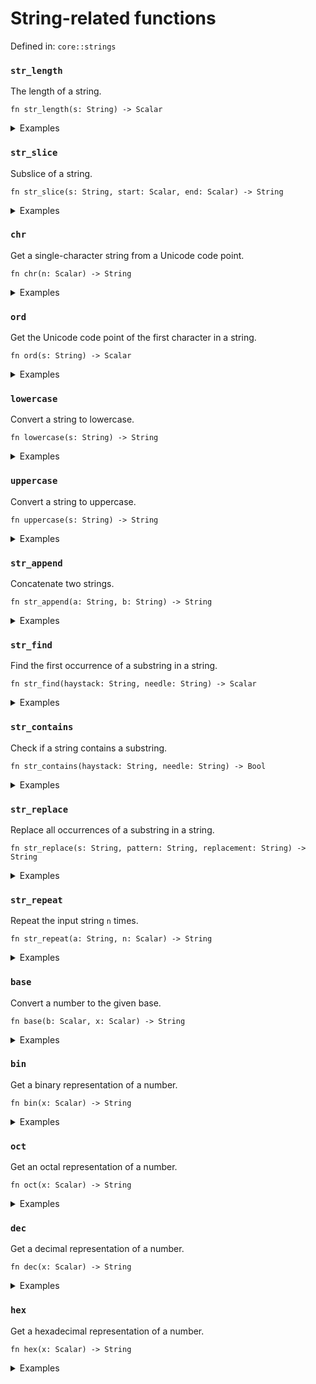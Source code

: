 # String-related functions

Defined in: `core::strings`

### `str_length`
The length of a string.

```nbt
fn str_length(s: String) -> Scalar
```

<details>
<summary>Examples</summary>

<pre><div class="buttons"><button class="fa fa-play play-button" title="Run this code" aria-label="Run this code"  onclick=" window.open('https://numbat.dev/?q=str%5Flength%28%22Numbat%22%29')""></button></div><code class="language-nbt hljs numbat">str_length("Numbat")

    = 6
</code></pre>

</details>

### `str_slice`
Subslice of a string.

```nbt
fn str_slice(s: String, start: Scalar, end: Scalar) -> String
```

<details>
<summary>Examples</summary>

<pre><div class="buttons"><button class="fa fa-play play-button" title="Run this code" aria-label="Run this code"  onclick=" window.open('https://numbat.dev/?q=str%5Fslice%28%22Numbat%22%2C%203%2C%206%29')""></button></div><code class="language-nbt hljs numbat">str_slice("Numbat", 3, 6)

    = "bat"    [String]
</code></pre>

</details>

### `chr`
Get a single-character string from a Unicode code point.

```nbt
fn chr(n: Scalar) -> String
```

<details>
<summary>Examples</summary>

<pre><div class="buttons"><button class="fa fa-play play-button" title="Run this code" aria-label="Run this code"  onclick=" window.open('https://numbat.dev/?q=0x2764%20%2D%3E%20chr')""></button></div><code class="language-nbt hljs numbat">0x2764 -> chr

    = "❤"    [String]
</code></pre>

</details>

### `ord`
Get the Unicode code point of the first character in a string.

```nbt
fn ord(s: String) -> Scalar
```

<details>
<summary>Examples</summary>

<pre><div class="buttons"><button class="fa fa-play play-button" title="Run this code" aria-label="Run this code"  onclick=" window.open('https://numbat.dev/?q=%22%E2%9D%A4%22%20%2D%3E%20ord')""></button></div><code class="language-nbt hljs numbat">"❤" -> ord

    = 10084
</code></pre>

</details>

### `lowercase`
Convert a string to lowercase.

```nbt
fn lowercase(s: String) -> String
```

<details>
<summary>Examples</summary>

<pre><div class="buttons"><button class="fa fa-play play-button" title="Run this code" aria-label="Run this code"  onclick=" window.open('https://numbat.dev/?q=lowercase%28%22Numbat%22%29')""></button></div><code class="language-nbt hljs numbat">lowercase("Numbat")

    = "numbat"    [String]
</code></pre>

</details>

### `uppercase`
Convert a string to uppercase.

```nbt
fn uppercase(s: String) -> String
```

<details>
<summary>Examples</summary>

<pre><div class="buttons"><button class="fa fa-play play-button" title="Run this code" aria-label="Run this code"  onclick=" window.open('https://numbat.dev/?q=uppercase%28%22Numbat%22%29')""></button></div><code class="language-nbt hljs numbat">uppercase("Numbat")

    = "NUMBAT"    [String]
</code></pre>

</details>

### `str_append`
Concatenate two strings.

```nbt
fn str_append(a: String, b: String) -> String
```

<details>
<summary>Examples</summary>

<pre><div class="buttons"><button class="fa fa-play play-button" title="Run this code" aria-label="Run this code"  onclick=" window.open('https://numbat.dev/?q=str%5Fappend%28%22Numbat%22%2C%20%22%21%22%29')""></button></div><code class="language-nbt hljs numbat">str_append("Numbat", "!")

    = "Numbat!"    [String]
</code></pre>

</details>

### `str_find`
Find the first occurrence of a substring in a string.

```nbt
fn str_find(haystack: String, needle: String) -> Scalar
```

<details>
<summary>Examples</summary>

<pre><div class="buttons"><button class="fa fa-play play-button" title="Run this code" aria-label="Run this code"  onclick=" window.open('https://numbat.dev/?q=str%5Ffind%28%22Numbat%20is%20a%20statically%20typed%20programming%20language%2E%22%2C%20%22typed%22%29')""></button></div><code class="language-nbt hljs numbat">str_find("Numbat is a statically typed programming language.", "typed")

    = 23
</code></pre>

</details>

### `str_contains`
Check if a string contains a substring.

```nbt
fn str_contains(haystack: String, needle: String) -> Bool
```

<details>
<summary>Examples</summary>

<pre><div class="buttons"><button class="fa fa-play play-button" title="Run this code" aria-label="Run this code"  onclick=" window.open('https://numbat.dev/?q=str%5Fcontains%28%22Numbat%20is%20a%20statically%20typed%20programming%20language%2E%22%2C%20%22typed%22%29')""></button></div><code class="language-nbt hljs numbat">str_contains("Numbat is a statically typed programming language.", "typed")

    = true    [Bool]
</code></pre>

</details>

### `str_replace`
Replace all occurrences of a substring in a string.

```nbt
fn str_replace(s: String, pattern: String, replacement: String) -> String
```

<details>
<summary>Examples</summary>

<pre><div class="buttons"><button class="fa fa-play play-button" title="Run this code" aria-label="Run this code"  onclick=" window.open('https://numbat.dev/?q=str%5Freplace%28%22Numbat%20is%20a%20statically%20typed%20programming%20language%2E%22%2C%20%22statically%20typed%20programming%20language%22%2C%20%22scientific%20calculator%22%29')""></button></div><code class="language-nbt hljs numbat">str_replace("Numbat is a statically typed programming language.", "statically typed programming language", "scientific calculator")

    = "Numbat is a scientific calculator."    [String]
</code></pre>

</details>

### `str_repeat`
Repeat the input string `n` times.

```nbt
fn str_repeat(a: String, n: Scalar) -> String
```

<details>
<summary>Examples</summary>

<pre><div class="buttons"><button class="fa fa-play play-button" title="Run this code" aria-label="Run this code"  onclick=" window.open('https://numbat.dev/?q=str%5Frepeat%28%22abc%22%2C%204%29')""></button></div><code class="language-nbt hljs numbat">str_repeat("abc", 4)

    = "abcabcabcabc"    [String]
</code></pre>

</details>

### `base`
Convert a number to the given base.

```nbt
fn base(b: Scalar, x: Scalar) -> String
```

<details>
<summary>Examples</summary>

<pre><div class="buttons"><button class="fa fa-play play-button" title="Run this code" aria-label="Run this code"  onclick=" window.open('https://numbat.dev/?q=42%20%7C%3E%20base%2816%29')""></button></div><code class="language-nbt hljs numbat">42 |> base(16)

    = "2a"    [String]
</code></pre>

</details>

### `bin`
Get a binary representation of a number.

```nbt
fn bin(x: Scalar) -> String
```

<details>
<summary>Examples</summary>

<pre><div class="buttons"><button class="fa fa-play play-button" title="Run this code" aria-label="Run this code"  onclick=" window.open('https://numbat.dev/?q=42%20%2D%3E%20bin')""></button></div><code class="language-nbt hljs numbat">42 -> bin

    = "0b101010"    [String]
</code></pre>

</details>

### `oct`
Get an octal representation of a number.

```nbt
fn oct(x: Scalar) -> String
```

<details>
<summary>Examples</summary>

<pre><div class="buttons"><button class="fa fa-play play-button" title="Run this code" aria-label="Run this code"  onclick=" window.open('https://numbat.dev/?q=42%20%2D%3E%20oct')""></button></div><code class="language-nbt hljs numbat">42 -> oct

    = "0o52"    [String]
</code></pre>

</details>

### `dec`
Get a decimal representation of a number.

```nbt
fn dec(x: Scalar) -> String
```

<details>
<summary>Examples</summary>

<pre><div class="buttons"><button class="fa fa-play play-button" title="Run this code" aria-label="Run this code"  onclick=" window.open('https://numbat.dev/?q=0b111%20%2D%3E%20dec')""></button></div><code class="language-nbt hljs numbat">0b111 -> dec

    = "7"    [String]
</code></pre>

</details>

### `hex`
Get a hexadecimal representation of a number.

```nbt
fn hex(x: Scalar) -> String
```

<details>
<summary>Examples</summary>

<pre><div class="buttons"><button class="fa fa-play play-button" title="Run this code" aria-label="Run this code"  onclick=" window.open('https://numbat.dev/?q=2%5E31%2D1%20%2D%3E%20hex')""></button></div><code class="language-nbt hljs numbat">2^31-1 -> hex

    = "0x7fffffff"    [String]
</code></pre>

</details>

